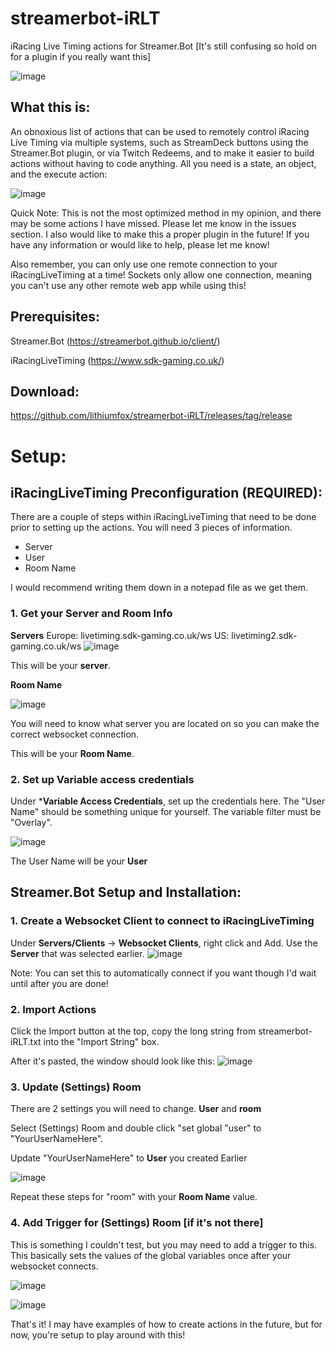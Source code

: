 # streamerbot-iRLT
iRacing Live Timing actions for Streamer.Bot [It's still confusing so hold on for a plugin if you really want this]

![image](https://github.com/lithiumfox/streamerbot-iRLT/assets/4545555/8d1ebae5-ab91-4135-938d-7dbc18d5d914)



## What this is:
An obnoxious list of actions that can be used to remotely control iRacing Live Timing via multiple systems, such as StreamDeck buttons using the Streamer.Bot plugin, or via Twitch Redeems, and to make it easier to build actions without having to code anything.
All you need is a state, an object, and the execute action:

![image](https://github.com/lithiumfox/streamerbot-iRLT/assets/4545555/65cb34ef-e073-4266-8a72-11695c8f5ccc)


Quick Note: This is not the most optimized method in my opinion, and there may be some actions I have missed. Please let me know in the issues section. 
I also would like to make this a proper plugin in the future! If you have any information or would like to help, please let me know!

Also remember, you can only use one remote connection to your iRacingLiveTiming at a time! Sockets only allow one connection, meaning you can't use any other remote web app while using this!

## Prerequisites:
Streamer.Bot (https://streamerbot.github.io/client/)

iRacingLiveTiming (https://www.sdk-gaming.co.uk/)

## Download: 
https://github.com/lithiumfox/streamerbot-iRLT/releases/tag/release

# Setup:

## iRacingLiveTiming Preconfiguration (REQUIRED):

There are a couple of steps within iRacingLiveTiming that need to be done prior to setting up the actions. You will need 3 pieces of information.

- Server
- User
- Room Name

I would recommend writing them down in a notepad file as we get them.

### 1. Get your Server and Room Info
**Servers**
Europe: livetiming.sdk-gaming.co.uk/ws
US: livetiming2.sdk-gaming.co.uk/ws
![image](https://github.com/lithiumfox/streamerbot-iRLT/assets/4545555/cbfbe0c1-05cc-4f4c-88c4-83d603ca246b)

This will be your **server**.

**Room Name**

![image](https://github.com/lithiumfox/streamerbot-iRLT/assets/4545555/3fccef5e-bdd2-4dd3-b884-6014ee6efa96)

You will need to know what server you are located on so you can make the correct websocket connection.

This will be your **Room Name**.

### 2. Set up Variable access credentials

Under ***Variable Access Credentials**, set up the credentials here. The "User Name" should be something unique for yourself. The variable filter must be "Overlay".

![image](https://github.com/lithiumfox/streamerbot-iRLT/assets/4545555/95cf9ce6-bb31-4c9a-af69-9aff73b5f0da)

The User Name will be your **User**

## Streamer.Bot Setup and Installation:

### 1. Create a Websocket Client to connect to iRacingLiveTiming

Under **Servers/Clients** -> **Websocket Clients**, right click and Add. Use the **Server** that was selected earlier.
![image](https://github.com/lithiumfox/streamerbot-iRLT/assets/4545555/000d4077-d4ab-401c-acb3-a0615224ee70)

Note: You can set this to automatically connect if you want though I'd wait until after you are done!

### 2. Import Actions

Click the Import button at the top, copy the long string from streamerbot-iRLT.txt into the "Import String" box. 

After it's pasted, the window should look like this:
![image](https://github.com/lithiumfox/streamerbot-iRLT/assets/4545555/75c766d2-0ac4-427c-b12d-c87afb1b6d50)

### 3. Update (Settings) Room

There are 2 settings you will need to change. **User** and **room**

Select (Settings) Room and double click "set global "user" to "YourUserNameHere".

Update "YourUserNameHere" to **User** you created Earlier

![image](https://github.com/lithiumfox/streamerbot-iRLT/assets/4545555/9e7acddf-9f2d-4a96-8364-ee1246f1a765)

Repeat these steps for "room" with your **Room Name** value.

### 4. Add Trigger for (Settings) Room [if it's not there]

This is something I couldn't test, but you may need to add a trigger to this. This basically sets the values of the global variables once after your websocket connects. 

![image](https://github.com/lithiumfox/streamerbot-iRLT/assets/4545555/743f9da0-937a-487c-9a95-1cbbf6366802)

![image](https://github.com/lithiumfox/streamerbot-iRLT/assets/4545555/80ab8092-5ace-4830-8ce7-d45899029b37)


That's it! I may have examples of how to create actions in the future, but for now, you're setup to play around with this!
